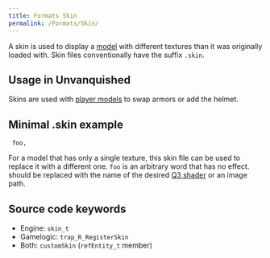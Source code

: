 ```yaml
---
title: Formats Skin
permalink: /Formats/Skin/
---
```


A skin is used to display a [model](Formats_Model "wikilink") with
different textures than it was originally loaded with. Skin files
conventionally have the suffix `.skin`.

## Usage in Unvanquished

Skins are used with [player
models](https://github.com/UnvanquishedAssets/res-players_src.dpkdir/tree/master/models/players/%7Chuman)
to swap armors or add the helmet.

## Minimal .skin example

` foo,`<texture name>

For a model that has only a single texture, this skin file can be used
to replace it with a different one. `foo` is an arbitrary word that has
no effect. <texture name> should be replaced with the name of the
desired [Q3 shader](Formats_Material "wikilink") or an image path.

## Source code keywords

- Engine: `skin_t`
- Gamelogic: `trap_R_RegisterSkin`
- Both: `customSkin` (`refEntity_t` member)